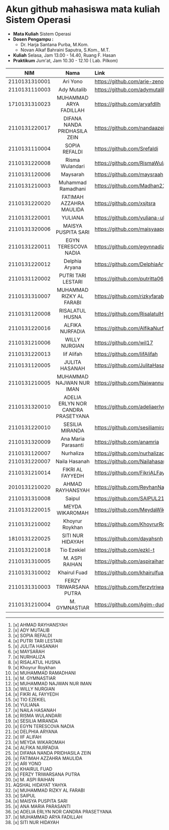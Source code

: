 # Akun github mahasiswa mata kuliah Sistem Operasi

- **Mata Kuliah** Sistem Operasi 
- **Dosen Pengampu :**
    - Dr. Harja Santana Purba, M.Kom.
    - Novan Alkaf Bahraini Saputra, S.Kom., M.T.
- **Kuliah** Selasa, Jam 13.00 - 14.40, Ruang F. Hasan
- **Praktikum** Jum'at, Jam 10.30 - 12.10 ( Lab. Pilkom)


| NIM | Nama | Link |
| ----------- | :---------: | :---------- |
| 2110131310001 | Ari Yono | https://github.com/arie-zeno |
| 2110131110003 | Ady Mutalib | https://github.com/adymutalib |
| 1710131310023 | MUHAMMAD ARYA FADILLAH | https://github.com/aryafdllh |
| 2110131220017 | DIFANA NANDA PRIDHASILA ZEIN | https://github.com/nandaazein |
| 2110131110004 | SOPIA REFALDI | https://github.com/Srefaldi |
| 2110131220008 | Risma Wulandari | https://github.com/RismaWulandarii |
| 2110131120006 | Maysarah | https://github.com/maysraah |
| 2110131210003 | Muhammad Ramadhani | https://github.com/Madhan215 |
| 2110131220020 | FATIMAH AZZAHRA MAULIDA | https://github.com/xsjtsra |
| 2110131220001 | YULIANA | https://github.com/yuliana-ulm |
| 2110131320006 | MAISYA PUSPITA SARI | https://github.com/maisyaapuspitaa |
| 2110131220011 | EGYN TERESCOVA NADIA | https://github.com/egynnadia |
| 2110131220012 | Delphia Aryana | https://github.com/DelphiaAryana |
| 2110131120002 | PUTRI TARI LESTARI | https://github.com/putritta06 |
| 2110131310007 | MUHAMMAD RIZKY AL FARABI | https://github.com/rizkyfarabi03 |
| 2110131120008 | RISALATUL HUSNA | https://github.com/RisalatulHusna |
| 2110131220016 | ALFIKA NURFADIA | https://github.com/AlfikaNurfadia |
| 2110131210006 | WILLY NURGIAN | https://github.com/wil17 |
| 2110131220013 | Iif Alifah | https://github.com/IifAlifah |
| 2110131120005 | JULITA HASANAH | https://github.com/JulitaHasanah |
| 2110131210005 | MUHAMMAD NAJWAN NUR IMAN | https://github.com/NajwannurIman |
| 2110131320010 | ADELIA ERLYN NOR CANDRA PRASETYANA | https://github.com/adeliaerlyn |
| 2110131220010 | SESILIA MIRANDA | https://github.com/sesiliamiranda |
| 2110131320009 | Ana Maria Parasanti | https://github.com/anamria |
| 2110131120007 | Nurhaliza | https://github.com/nurhalizach |
| 2110131220007 | Naila Hasanah | https://github.com/Nailahasanah |
| 2110131210014 | FIKRI AL FAYYEDH | https://github.com/FikriALFayyedh |
| 2010131210020 | AHMAD RAYHANSYAH | https://github.com/ReyhanNadie |
| 2110131310008 | Saipul | https://github.com/SAIPUL21/saipul |
| 2110131220015 | MEYDA WIKAROMAH | https://github.com/MeydaWikaromah |
| 2110131210002 | Khoyrur Roykhan | https://github.com/KhoyrurRoykhan |
| 1810131220025 | SITI NUR HIDAYAH | https://github.com/dayahsnh |
| 2110131210018 | Tio Ezekiel | https://github.com/ezkl-t |
| 2110131310005 | M. ASPI RAIHAN | https://github.com/aspiraihan12 |
| 2110131310002 | Khairul Fuad | https://github.com/khairulfuad09 |
| 2110131310003 | FERZY TRIWARSANA PUTRA | https://github.com/ferzytriwarsanaputra |
| 2110131210004 | M. GYMNASTIAR | https://github.com/Agim-dudu |





---

1. [x] AHMAD RAYHANSYAH 
2. [x] ADY MUTALIB
3. [x] SOPIA REFALDI
4. [x] PUTRI TARI LESTARI
5. [x] JULITA HASANAH
6. [x] MAYSARAH 
7. [x] NURHALIZA
8. [x] RISALATUL HUSNA
9. [x] Khoyrur Roykhan
10. [x] MUHAMMAD RAMADHANI
11. [x] M. GYMNASTIAR
12. [x] MUHAMMAD NAJWAN NUR IMAN
13. [x] WILLY NURGIAN
14. [x] FIKRI AL FAYYEDH
15. [x] TIO EZEKIEL
16. [x] YULIANA
17. [x] NAILA HASANAH
18. [x] RISMA WULANDARI
19. [x] SESILIA MIRANDA
20. [x] EGYN TERESCOVA NADIA
21. [x] DELPHIA ARYANA
22. [x] IIF ALIFAH
23. [x] MEYDA WIKAROMAH
24. [x] ALFIKA NURFADIA
25. [x] DIFANA NANDA PRIDHASILA ZEIN
26. [x] FATIMAH AZZAHRA MAULIDA
27. [x] ARI YONO
28. [x] KHAIRUL FUAD
29. [x] FERZY TRIWARSANA PUTRA
30. [x] M. ASPI RAIHAN
31. AQSHAL HIDAYAT YAHYA
32. [x] MUHAMMAD RIZKY AL FARABI
33. [x] SAIPUL
34. [x] MAISYA PUSPITA SARI
35. [x] ANA MARIA PARASANTI
36. [x] ADELIA ERLYN NOR CANDRA PRASETYANA
37. [x] MUHAMMAD ARYA FADILLAH
38. [x] SITI NUR HIDAYAH
